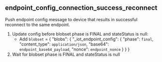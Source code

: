 
## endpoint_config_connection_success_reconnect

Push endpoint config message to device that results in successful reconnect to the same endpoint.

1. Update config before blobset phase is FINAL and stateStatus is null:
    * Add `blobset` = { "blobs": { "_iot_endpoint_config": { "phase": `final`, "content_type": `application/json`, "base64": `endpoint_base64_payload`, "nonce": `endpoint_nonce` } } }
1. Wait for blobset phase is FINAL and stateStatus is null
